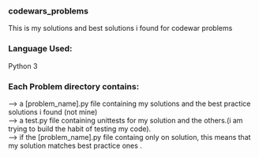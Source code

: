 ### codewars_problems
This is my solutions and best solutions i found for codewar problems 

### Language Used:
Python 3

### Each Problem directory contains:
--> a [problem_name].py file containing my solutions and the best practice solutions i found (not mine)<br/>
--> a test.py file containing unittests for my solution and the others.(i am trying to build the habit of testing my code).<br/>
--> if the [problem_name].py file containg only on solution, this means that my solution matches best practice ones .<br/>
